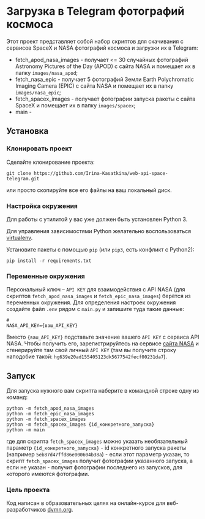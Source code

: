 # Загрузка в Telegram фотографий космоса

Этот проект представляет собой набор скриптов для скачивания с сервисов SpaceX и NASA фотографий космоса и загрузки их в Telegram:
- fetch_apod_nasa_images - получает <= 30 случайных фотографий Astronomy Pictures of the Day (APOD) с сайта NASA и помещает их в папку `images/nasa_apod`;
- fetch_nasa_epic - получает 5 фотографий Земли Earth Polychromatic Imaging Camera (EPIC) с сайта NASA и помещает их в папку `images/nasa_epic`;
- fetch_spacex_images - получает фотографии запуска ракеты с сайта SpaceX и помещает их в папку `images/spacex`;
- main -

## Установка

### Клонировать проект
Сделайте клонирование проекта:
```
git clone https://github.com/Irina-Kasatkina/web-api-space-telegram.git
```
или просто скопируйте все его файлы на ваш локальный диск.

### Настройка окружения

Для работы с утилитой у вас уже должен быть установлен Python 3.

Для управления зависимостями Python желательно воспользоваться [virtualenv](https://pypi.org/project/virtualenv/).

Установите пакеты с помощью `pip` (или `pip3`, есть конфликт с Python2):
```
pip install -r requirements.txt
```

### Переменные окружения

Персональный ключ – `API KEY` для взаимодействия с API NASA (для скриптов `fetch_apod_nasa_images` и `fetch_epic_nasa_images`) берётся из переменных окружения. Для определения настроек окружения создайте файл `.env` рядом с `main.py` и запишите туда такие данные: 
```
#
NASA_API_KEY={ваш_API_KEY}
```
Вместо `{ваш_API_KEY}` подставьте значение вашего `API KEY` с сервиса API NASA. Чтобы получить его, зарегистрируйтесь на сервисе [сайта NASA](https://api.nasa.gov/) и сгенерируйте там свой личный `API KEY` (там вы получите строку наподобие такой: `hg639e20ad155405123dk5677542fecf00231da7`).

## Запуск

Для запуска нужного вам скрипта наберите в командной строке одну из команд:
```
python -m fetch_apod_nasa_images
python -m fetch_epic_nasa_images
python -m fetch_spacex_images
python -m fetch_spacex_images {id_конкретного_запуска}
python -m main
```
где для скрипта `fetch_spacex_images` можно указать необязательный параметр `{id_конкретного_запуска}` - id конкретного запуска ракеты (например `5eb87d47ffd86e000604b38a`) - если этот параметр указан, то скрипт `fetch_spacex_images` получит фотографии указанного запуска, а если не указан - получит фотографии последнего из запусков, для которого имеются фотографии.

### Цель проекта

Код написан в образовательных целях на онлайн-курсе для веб-разработчиков [dvmn.org](https://dvmn.org/).